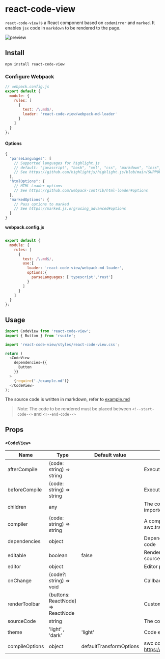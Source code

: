 # react-code-view

`react-code-view` is a React component based on `codemirror` and `marked`. It enables `jsx` code in `markdown` to be rendered to the page.

![preview](https://user-images.githubusercontent.com/1203827/44707274-a30c0f80-aad6-11e8-8cc5-9cf7daf4d9e2.gif)

## Install

```
npm install react-code-view
```

### Configure Webpack

```js
// webpack.config.js
export default {
  module: {
    rules: [
      {
        test: /\.md$/,
        loader: 'react-code-view/webpack-md-loader'
      }
    ]
  }
};
```

#### Options

```js
{
  "parseLanguages": [
    // Supported languages for highlight.js
    // default: "javascript", "bash", "xml", "css", "markdown", "less", "typescript"
    // See https://github.com/highlightjs/highlight.js/blob/main/SUPPORTED_LANGUAGES.md
  ],
  "htmlOptions": {
    // HTML Loader options
    // See https://github.com/webpack-contrib/html-loader#options
  },
  "markedOptions": {
    // Pass options to marked
    // See https://marked.js.org/using_advanced#options
  }
}
```

**webpack.config.js**

```js

export default {
  module: {
    rules: [
      {
        test: /\.md$/,
        use:[
          loader: 'react-code-view/webpack-md-loader',
          options:{
            parseLanguages: ['typescript','rust']
          }
        ]
      }
    ]
  }
};
```

## Usage

```js
import CodeView from 'react-code-view';
import { Button } from 'rsuite';

import 'react-code-view/styles/react-code-view.css';

return (
  <CodeView
    dependencies={{
      Button
    }}
  >
    {require('./example.md')}
  </CodeView>
);
```

The source code is written in markdown, refer to [example.md](https://raw.githubusercontent.com/simonguo/react-code-view/master/docs/example.md)

> Note: The code to be rendered must be placed between `<!--start-code-->` and `<!--end-code-->`

## Props

### `<CodeView>`

| Name           | Type                              | Default value           | Description                                                               |
| -------------- | --------------------------------- | ----------------------- | ------------------------------------------------------------------------- |
| afterCompile   | (code: string) => string          |                         | Executed after compiling the code                                         |
| beforeCompile  | (code: string) => string          |                         | Executed before compiling the code                                        |
| children       | any                               |                         | The code to be rendered is executed. Usually imported via markdown-loader |
| compiler       | (code: string) => string          |                         | A compiler that transforms the code. Use swc.transformSync by default     |
| dependencies   | object                            |                         | Dependent objects required by the executed code                           |
| editable       | boolean                           | false                   | Renders a code editor that can modify the source code                     |
| editor         | object                            |                         | Editor properties                                                         |
| onChange       | (code?: string) => void           |                         | Callback triggered after code change                                      |
| renderToolbar  | (buttons: ReactNode) => ReactNode |                         | Customize the rendering toolbar                                           |
| sourceCode     | string                            |                         | The code to be rendered is executed                                       |
| theme          | 'light' , 'dark'                  | 'light'                 | Code editor theme, applied to CodeMirror                                  |
| compileOptions | object                            | defaultTransformOptions | swc configuration https://swc.rs/docs/configuration/compilation           |
